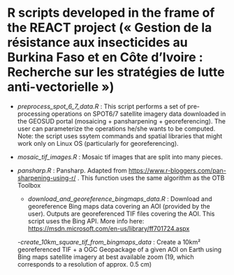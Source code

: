 # R scripts developed in the frame of the REACT project (« Gestion de la résistance aux insecticides au Burkina Faso et en Côte d’Ivoire : Recherche sur les stratégies de lutte anti-vectorielle »)

  - *preprocess_spot_6_7_data.R* : This script performs a set of pre-processing operations on SPOT6/7 satellite imagery data downloaded in the GEOSUD portal (mosaicing + pansharpening + georeferencing). The user can parameterize the operations he/she wants to be computed. Note: the script uses ssytem commands and spatial libraries that might work only on Linux OS (particularly for georeferencing).
  
  - *mosaic_tif_images.R* : Mosaic tif images that are split into many pieces.
  
  - *pansharp.R* : Pansharp. Adapted from https://www.r-bloggers.com/pan-sharpening-using-r/ . This function uses the same algorithm as the OTB Toolbox
  
    - *download_and_georeference_bingmaps_data.R* : Download and georeference Bing maps data covering an AOI (provided by the user). Outputs are georeferenced TIF files covering the AOI. This script uses the Bing API. More info here: https://msdn.microsoft.com/en-us/library/ff701724.aspx
    
    -*create_10km_square_tif_from_bingmaps_data* : Create a 10km² georeferenced TIF + a OGC Geopackage of a given AOI on Earth using Bing maps satellite imagery at best available zoom (19, which corresponds to a resolution of approx. 0.5 cm)